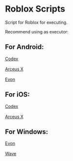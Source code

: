 # Roblox Scripts

Script for Roblox for executing.

Recommend using as executor:

<h2> For Android: </h2>

[Codex](https://loot-links.com/s?fIjL) <br> <br>
[Arceus X](https://www.mediafire.com/file/uhep5jijx7f8eei/Roblox_Arceus_X_NEO_1.3.5_bypass.apk/file) <br> <br>
[Evon](https://linkvertise.com/93270/evon-android-download?o=sharing)

<h2> For iOS: </h2>

[Codex](https://loot-link.com/s?oaRn) <br> <br>
[Arceus X](https://loot-links.com/s?mY0o)

<h2> For Windows: </h2>

[Evon](https://filedm.com/8jA2z) <br> <br>
[Wave](https://cdn.getwave.gg/WaveInstaller.exe)
